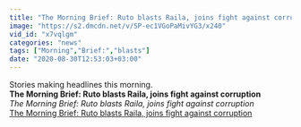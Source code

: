 ```yaml
---
title: "The Morning Brief: Ruto blasts Raila, joins fight against corruption"
image: "https://s2.dmcdn.net/v/SP-ec1VGoPaMivYG3/x240"
vid_id: "x7vqlgm"
categories: "news"
tags: ["Morning","Brief:","blasts"]
date: "2020-08-30T12:53:03+03:00"
---
```

Stories making headlines this morning.<br><b>The Morning Brief: Ruto blasts Raila, joins fight against corruption</b><br> <i>The Morning Brief: Ruto blasts Raila, joins fight against corruption</i><br> <u>The Morning Brief: Ruto blasts Raila, joins fight against corruption</u>
